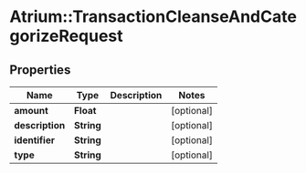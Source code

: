 # Atrium::TransactionCleanseAndCategorizeRequest

## Properties
Name | Type | Description | Notes
------------ | ------------- | ------------- | -------------
**amount** | **Float** |  | [optional] 
**description** | **String** |  | [optional] 
**identifier** | **String** |  | [optional] 
**type** | **String** |  | [optional] 



